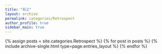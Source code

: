 ```yaml
---
title: "회고"
layout: archive
permalink: categories/Retrospect
author_profile: true
sidebar_main: true
---
```



{% assign posts = site.categories.Retrospect %}
{% for post in posts %} {% include archive-single.html type=page.entries_layout %} {% endfor %}
